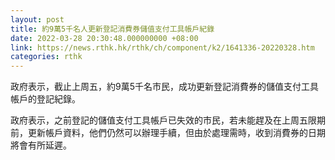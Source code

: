 ```yaml
---
layout: post
title: 約9萬5千名人更新登記消費券儲值支付工具帳戶紀錄
date: 2022-03-28 20:30:48.000000000 +08:00
link: https://news.rthk.hk/rthk/ch/component/k2/1641336-20220328.htm
categories: rthk
---
```


政府表示，截止上周五，約9萬5千名市民，成功更新登記消費券的儲值支付工具帳戶的登記紀錄。

政府表示，之前登記的儲值支付工具帳戶已失效的市民，若未能趕及在上周五限期前，更新帳戶資料，他們仍然可以辦理手續，但由於處理需時，收到消費券的日期將會有所延遲。
